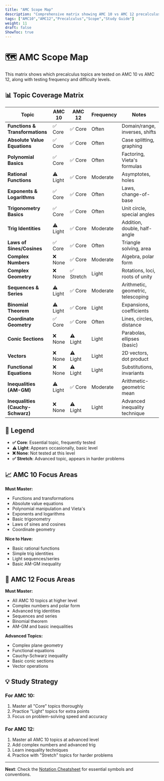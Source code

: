 ```yaml
---
title: "AMC Scope Map"
description: "Comprehensive matrix showing AMC 10 vs AMC 12 precalculus topic coverage and testing frequency."
tags: ["AMC10","AMC12","Precalculus","Scope","Study Guide"]
weight: 11
draft: false
ShowToc: true
---
```


# 🗺️ AMC Scope Map

This matrix shows which precalculus topics are tested on AMC 10 vs AMC 12, along with testing frequency and difficulty levels.

## 📊 Topic Coverage Matrix

| Topic | AMC 10 | AMC 12 | Frequency | Notes |
|-------|--------|--------|-----------|-------|
| **Functions & Transformations** | ✅ Core | ✅ Core | Often | Domain/range, inverses, shifts |
| **Absolute Value Equations** | ✅ Core | ✅ Core | Often | Case splitting, graphing |
| **Polynomial Basics** | ✅ Core | ✅ Core | Often | Factoring, Vieta's formulas |
| **Rational Functions** | ⚠️ Light | ✅ Core | Moderate | Asymptotes, holes |
| **Exponents & Logarithms** | ✅ Core | ✅ Core | Often | Laws, change-of-base |
| **Trigonometry Basics** | ✅ Core | ✅ Core | Often | Unit circle, special angles |
| **Trig Identities** | ⚠️ Light | ✅ Core | Moderate | Addition, double, half-angle |
| **Laws of Sines/Cosines** | ✅ Core | ✅ Core | Often | Triangle solving, area |
| **Complex Numbers** | ❌ None | ✅ Core | Moderate | Algebra, polar form |
| **Complex Geometry** | ❌ None | ✅ Stretch | Light | Rotations, loci, roots of unity |
| **Sequences & Series** | ⚠️ Light | ✅ Core | Moderate | Arithmetic, geometric, telescoping |
| **Binomial Theorem** | ⚠️ Light | ✅ Core | Light | Expansions, coefficients |
| **Coordinate Geometry** | ✅ Core | ✅ Core | Often | Lines, circles, distance |
| **Conic Sections** | ❌ None | ⚠️ Light | Light | Parabolas, ellipses (basic) |
| **Vectors** | ❌ None | ⚠️ Light | Light | 2D vectors, dot product |
| **Functional Equations** | ❌ None | ⚠️ Light | Light | Substitutions, invariants |
| **Inequalities (AM-GM)** | ⚠️ Light | ✅ Core | Moderate | Arithmetic-geometric mean |
| **Inequalities (Cauchy-Schwarz)** | ❌ None | ⚠️ Light | Light | Advanced inequality technique |

## 🎯 Legend

- **✅ Core**: Essential topic, frequently tested
- **⚠️ Light**: Appears occasionally, basic level
- **❌ None**: Not tested at this level
- **✅ Stretch**: Advanced topic, appears in harder problems

## 📈 AMC 10 Focus Areas

**Must Master:**
- Functions and transformations
- Absolute value equations
- Polynomial manipulation and Vieta's
- Exponents and logarithms
- Basic trigonometry
- Laws of sines and cosines
- Coordinate geometry

**Nice to Have:**
- Basic rational functions
- Simple trig identities
- Light sequences/series
- Basic AM-GM inequality

## 🎯 AMC 12 Focus Areas

**Must Master:**
- All AMC 10 topics at higher level
- Complex numbers and polar form
- Advanced trig identities
- Sequences and series
- Binomial theorem
- AM-GM and basic inequalities

**Advanced Topics:**
- Complex plane geometry
- Functional equations
- Cauchy-Schwarz inequality
- Basic conic sections
- Vector operations

## 💡 Study Strategy

### For AMC 10:
1. Master all "Core" topics thoroughly
2. Practice "Light" topics for extra points
3. Focus on problem-solving speed and accuracy

### For AMC 12:
1. Master all AMC 10 topics at advanced level
2. Add complex numbers and advanced trig
3. Learn inequality techniques
4. Practice with "Stretch" topics for harder problems

---

**Next**: Check the [Notation Cheatsheet](/notes/math/amc/amc10/precalculus/reference/notation-cheatsheet) for essential symbols and conventions.
